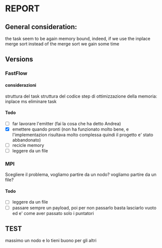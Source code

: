 # REPORT

## General consideration:
the task seem to be again memory bound, indeed, if we use the inplace merge sort instead of the merge sort we gain some time

## Versions

### FastFlow
#### considerazioni
struttura del task
struttura del codice
step di ottimizzazione della memoria:
inplace ms
eliminare task
#### Todo
- [ ] far lavorare l'emitter (fai la cosa che ha detto Andrea)
- [x] emettere quando pronti (non ha funzionato molto bene, e l'implementazion risultava molto complessa quindi il progetto e' stato abbandonato)
- [ ] recicle memory
- [ ] leggere da un file

### MPI
Scegliere il problema, vogliamo partire da un nodo? vogliamo partire da un file?

#### Todo
- [ ] leggere da un file
- [ ] passare sempre un payload, poi per non passarlo basta lasciarlo vuoto ed e' come aver passato solo i puntatori 

## TEST
massimo un nodo e lo tieni buono per gli altri